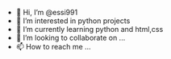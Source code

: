 - 👋 Hi, I’m @essi991
- 👀 I’m interested in python projects
- 🌱 I’m currently learning python and html,css
- 💞️ I’m looking to collaborate on ...
- 📫 How to reach me ...

<!---
essi991/essi991 is a ✨ special ✨ repository because its `README.md` (this file) appears on your GitHub profile.
You can click the Preview link to take a look at your changes.
--->
